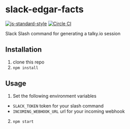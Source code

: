 slack-edgar-facts
=================
[![js-standard-style](https://img.shields.io/badge/code%20style-standard-brightgreen.svg?style=flat)](https://github.com/feross/standard)
[![Circle CI](https://circleci.com/gh/lanetix/slack-talky.svg?style=svg)](https://circleci.com/gh/lanetix/slack-talky)

Slack Slash command for generating a talky.io session

Installation
------------

1. clone this repo
2. `npm install`

Usage
-----

1. Set the following environment variables
  - `SLACK_TOKEN` token for your slash command
  - `INCOMING_WEBHOOK_URL` url for your incoming webhook
2. `npm start`
